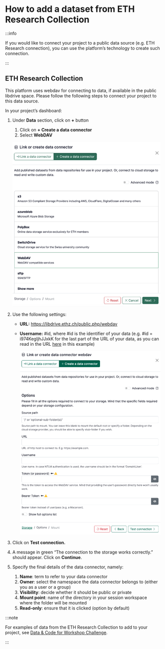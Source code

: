 # How to add a dataset from ETH Research Collection

:::info

If you would like to connect your project to a public data source (e.g. ETH Research connection), you can use the platform’s technology to create such connection.

:::

## ETH Research Collection

This platform uses webdav for connecting to data, if available in the public libdrive space. Please follow the following steps to connect your project to this data source.

In your project’s dashboard:

1. Under **Data** section, click on  **+** button
    1. Click on **+ Create a data connector**
    2. Select **WebDAV**
    
    ![image.png](./add-dataset-from-eth-research-collection-10.png)
    
2. Use the following settings:
    - **URL:**  https://libdrive.ethz.ch/public.php/webdav
    - **Username:** #id,  where #id is the identifier of your data (e.g. #id = i974KegIjhJJxkK for the last part of the URL of your data, as you can read in the URL [here](https://libdrive.ethz.ch/index.php/s/i974KegIjhJJxkK) in this example)
        
        ![image.png](./add-dataset-from-eth-research-collection-20.png)
        
3. Click on **Test connection.**
4. A message in green “The connection to the storage works correctly.” should appear. Click on **Continue**.
5. Specify the final details of the data connector, namely:
    1. **Name**: term to refer to your data connector
    2. **Owner**: select the namespace the data connector belongs to (either you as a user or a group)
    3. **Visibility**: decide whether it should be public or private
    4. **Mount point**: name of the directory in your session workspace where the folder will be mounted
    5. **Read-only**: ensure that it is clicked (option by default)

:::note

For examples of data from the ETH Research Collection to add to your project, see [Data & Code for Workshop Challenge](https://www.notion.so/Data-Code-for-Workshop-Challenge-01c5c6a5e8ba49f0aa840a31c474fec8?pvs=21).

:::